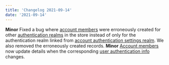```yaml
---
title: 'Changelog 2021-09-14'
date: '2021-09-14'
---
```

**Minor** Fixed a bug where [account members](/docs/commerce-cloud/accounts/using-account-members-api/overview) were erroneously created for other [authentication realms](/docs/single-sign-on/authentication-realm-api/authentication-realm-api-overview) in the store instead of only for the authentication realm linked from [account authentication settings realm](/docs/commerce-cloud/authentication/account-authentication-settings). We also removed the erroneously created records.
**Minor** [Account members](/docs/commerce-cloud/accounts/using-account-members-api/overview) now update details when the corresponding [user authentication info](/docs/single-sign-on/user-authentication-info-api) changes.
